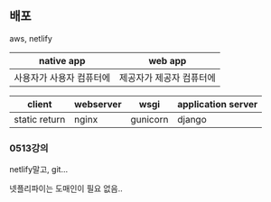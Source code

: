## 배포

aws, netlify

| native app               | web app                  |
| ------------------------ | ------------------------ |
| 사용자가 사용자 컴퓨터에 | 제공자가 제공자 컴퓨터에 |



| client        | webserver | wsgi     | application server |
| ------------- | --------- | -------- | ------------------ |
| static return | nginx     | gunicorn | django             |



### 0513강의



netlify말고, git...

넷플리파이는 도매인이 필요 없음..